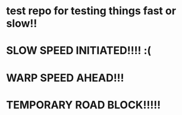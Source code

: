 # test repo for testing things fast or slow!!
# SLOW SPEED INITIATED!!!! :(
# WARP SPEED AHEAD!!!
# TEMPORARY ROAD BLOCK!!!!!
